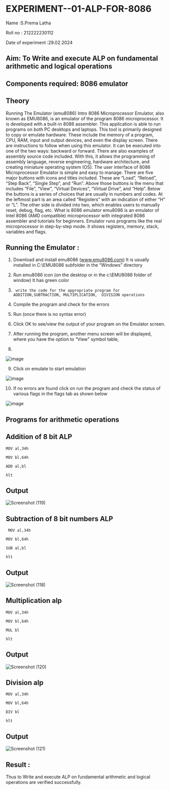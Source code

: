 # EXPERIMENT--01-ALP-FOR-8086
Name :S.Prema Latha

Roll no : 212222230112

Date of experiment :29.02.2024





## Aim: To Write and execute ALP on fundamental arithmetic and logical operations
## Components required: 8086  emulator 
## Theory 
Running The Emulator (emu8086) Intro 8086 Microprocessor Emulator, also known as EMU8086, is an emulator of the program 8086 microprocessor. It is developed with a built-in 8086 assembler. This application is able to run programs on both PC desktops and laptops. This tool is primarily designed to copy or emulate hardware. These include the memory of a program, CPU, RAM, input and output devices, and even the display screen. There are instructions to follow when using this emulator. It can be executed into one of the two ways: backward or forward. There are also examples of assembly source code included. With this, it allows the programming of assembly language, reverse engineering, hardware architecture, and creating miniature operating system (OS). The user interface of 8086 Microprocessor Emulator is simple and easy to manage. There are five major buttons with icons and titles included. These are “Load”, “Reload”, “Step Back”, “Single Step”, and “Run”. Above those buttons is the menu that includes “File”, “View”, “Virtual Devices”, “Virtual Drive”, and “Help”. Below the buttons is a series of choices that are usually in numbers and codes. At the leftmost part is an area called “Registers” with an indication of either “H” or “L”. The other side is divided into two, which enables users to manually reset, debug, flag, etc. What is 8086 emulator emu8086 is an emulator of Intel 8086 (AMD compatible) microprocessor with integrated 8086 assembler and tutorials for beginners. Emulator runs programs like the real microprocessor in step-by-step mode. it shows registers, memory, stack, variables and flags.


 ## Running the Emulator :
1.	Download and install emu8086 (www.emu8086.com) It is usually installed in C:\EMU8086 subfolder in the “Windows” directory
2.	  Run  emu8086 icon (on the desktop or in the c:\EMU8086 folder of window) It has green color 
 
 
3.		write the code for the appropriate program for ADDITION,SUBTRACTION, MULTIPLICATION,  DIVISION operations 

4.	 Compile the program and check for the errors 
5.	Run (once there is no syntax error) 

6.	Click OK to see/view the output of your program on the Emulator screen. 


7.	After running the program, another menu screen will be displayed, where you have the option to “View” symbol table,
8.	 


![image](https://user-images.githubusercontent.com/36288975/189273263-d65baae9-4b8f-4723-afb3-c0ffa4052b04.png)











9.	Click on emulate to start emulation 








![image](https://user-images.githubusercontent.com/36288975/189273273-9bb36ec1-e2e8-4892-8d35-37707332bfdc.png)








10.	If no errors are found click on run the program and check the status of various flags in the flags tab as shown below 






![image](https://user-images.githubusercontent.com/36288975/189273277-113a2a33-4a40-4ff8-95a5-ecd3a1f504fe.png)







## Programs for arithmetic  operations

## Addition  of 8 bit ALP
```
MOV al,34h

MOV bl,64h

ADD al,bl

hlt
```

## Output  
![Screenshot (119)](https://github.com/premalatha-sureshbabu/EXPERIMENT--01-ALP-FOR-8086/assets/120620842/1d91385b-c016-4b03-804e-11266b943a8c)


## Subtraction   of 8 bit numbers  ALP 
```
 MOV al,34h

MOV bl,64h

SUB al,bl

hlt
```
## Output  
![Screenshot (118)](https://github.com/premalatha-sureshbabu/EXPERIMENT--01-ALP-FOR-8086/assets/120620842/44aae6ea-75b0-42be-8ab2-a21c7763a31c)


## Multiplication alp 
```
MOV al,34h

MOV bl,64h

MUL bl

hlt
```
 ## Output  
![Screenshot (120)](https://github.com/premalatha-sureshbabu/EXPERIMENT--01-ALP-FOR-8086/assets/120620842/fc936421-62e1-415e-9051-41eb9fb68b1f)



## Division alp 
```
MOV al,34h

MOV bl,64h

DIV bl

hlt

```
## Output  
![Screenshot (121)](https://github.com/premalatha-sureshbabu/EXPERIMENT--01-ALP-FOR-8086/assets/120620842/18abc629-024c-4bd6-a4c4-c64ceec3f216)


## Result :
 Thus to Write and execute ALP on fundamental arithmetic and logical operations are verified successfully.









